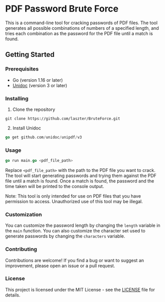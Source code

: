 # PDF Password Brute Force
This is a command-line tool for cracking passwords of PDF files. The tool generates all possible combinations of numbers of a specified length, and tries each combination as the password for the PDF file until a match is found.

## Getting Started

### Prerequisites
- Go (version 1.16 or later)
- [Unidoc](https://github.com/unidoc/unipdf) (version 3 or later)

### Installing
1. Clone the repository

```git
git clone https://github.com/laszter/BruteForce.git
```

2. Install Unidoc

```go
go get github.com/unidoc/unipdf/v3
```

### Usage
```go
go run main.go <pdf_file_path>
```

Replace `<pdf_file_path>` with the path to the PDF file you want to crack. The tool will start generating passwords and trying them against the PDF file until a match is found. Once a match is found, the password and the time taken will be printed to the console output.

Note: This tool is only intended for use on PDF files that you have permission to access. Unauthorized use of this tool may be illegal.

### Customization
You can customize the password length by changing the `length` variable in the `main` function. You can also customize the character set used to generate passwords by changing the `characters` variable.

### Contributing
Contributions are welcome! If you find a bug or want to suggest an improvement, please open an issue or a pull request.

### License
This project is licensed under the MIT License - see the [LICENSE](https://choosealicense.com/licenses/mit/) file for details.